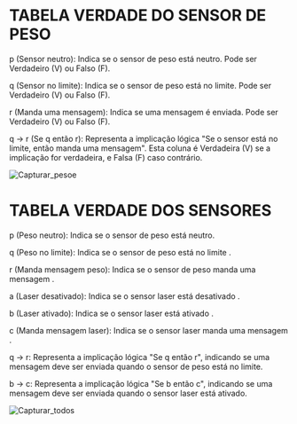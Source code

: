 # TABELA VERDADE DO SENSOR DE PESO

p (Sensor neutro): Indica se o sensor de peso está neutro. Pode ser Verdadeiro (V) ou Falso (F).</br>

q (Sensor no limite): Indica se o sensor de peso está no limite. Pode ser Verdadeiro (V) ou Falso (F).</br>

r (Manda uma mensagem): Indica se uma mensagem é enviada. Pode ser Verdadeiro (V) ou Falso (F).</br>

q -> r (Se q então r): Representa a implicação lógica "Se o sensor está no limite, então manda uma mensagem". Esta coluna é Verdadeira (V) se a implicação for verdadeira, e Falsa (F) caso contrário.</br>

![Capturar_pesoe](https://github.com/user-attachments/assets/0bff3948-052a-4d36-8d54-4033094e3c70)





# TABELA VERDADE DOS SENSORES

p (Peso neutro): Indica se o sensor de peso está neutro.</br>

q (Peso no limite): Indica se o sensor de peso está no limite .</br>

r (Manda mensagem peso): Indica se o sensor de peso manda uma mensagem .</br>

a (Laser desativado): Indica se o sensor laser está desativado .</br>

b (Laser ativado): Indica se o sensor laser está ativado .</br>

c (Manda mensagem laser): Indica se o sensor laser manda uma mensagem .</br>

q -> r: Representa a implicação lógica "Se q então r", indicando se uma mensagem deve ser enviada quando o sensor de peso está no limite.</br>

b -> c: Representa a implicação lógica "Se b então c", indicando se uma mensagem deve ser enviada quando o sensor laser está ativado.</br>

![Capturar_todos](https://github.com/user-attachments/assets/41a2be97-32d7-4941-80da-a6f92ba408b8)
